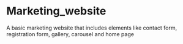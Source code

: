 # Marketing_website
A basic marketing website that includes elements like contact form, registration form, gallery, carousel and home page 
